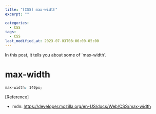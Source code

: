 ```yaml
---
title: "[CSS] max-width"
excerpt: ""

categories:
  - CSS
tags:
  - CSS
last_modified_at: 2023-07-03T08:06:00-05:00
---
```


In this post, it tells you about some of 'max-width'.

# max-width

```css
max-width: 140px;
```

[Reference]

- mdn: <https://developer.mozilla.org/en-US/docs/Web/CSS/max-width>
